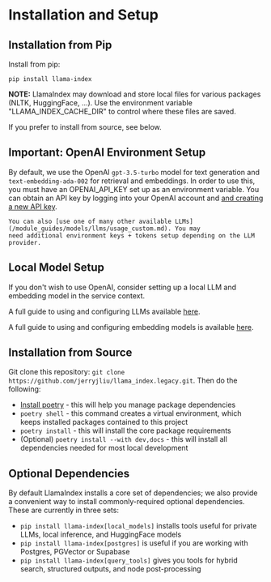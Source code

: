 # Installation and Setup

## Installation from Pip

Install from pip:

```
pip install llama-index
```

**NOTE:** LlamaIndex may download and store local files for various packages (NLTK, HuggingFace, ...). Use the environment variable "LLAMA_INDEX_CACHE_DIR" to control where these files are saved.

If you prefer to install from source, see below.

## Important: OpenAI Environment Setup

By default, we use the OpenAI `gpt-3.5-turbo` model for text generation and `text-embedding-ada-002` for retrieval and embeddings. In order to use this, you must have an OPENAI_API_KEY set up as an environment variable.
You can obtain an API key by logging into your OpenAI account and [and creating a new API key](https://platform.openai.com/account/api-keys).

```{tip}
You can also [use one of many other available LLMs](/module_guides/models/llms/usage_custom.md). You may
need additional environment keys + tokens setup depending on the LLM provider.
```

## Local Model Setup

If you don't wish to use OpenAI, consider setting up a local LLM and embedding model in the service context.

A full guide to using and configuring LLMs available [here](/module_guides/models/llms.md).

A full guide to using and configuring embedding models is available [here](/module_guides/models/embeddings.md).

## Installation from Source

Git clone this repository: `git clone https://github.com/jerryjliu/llama_index.legacy.git`. Then do the following:

- [Install poetry](https://python-poetry.org/docs/#installation) - this will help you manage package dependencies
- `poetry shell` - this command creates a virtual environment, which keeps installed packages contained to this project
- `poetry install` - this will install the core package requirements
- (Optional) `poetry install --with dev,docs` - this will install all dependencies needed for most local development

## Optional Dependencies

By default LlamaIndex installs a core set of dependencies; we also provide a convenient way to install commonly-required optional dependencies. These are currently in three sets:

- `pip install llama-index[local_models]` installs tools useful for private LLMs, local inference, and HuggingFace models
- `pip install llama-index[postgres]` is useful if you are working with Postgres, PGVector or Supabase
- `pip install llama-index[query_tools]` gives you tools for hybrid search, structured outputs, and node post-processing
